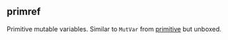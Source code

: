 ## primref

Primitive mutable variables. Similar to `MutVar` from [primitive] but unboxed.

[primitive]: http://hackage.haskell.org/package/primitive

